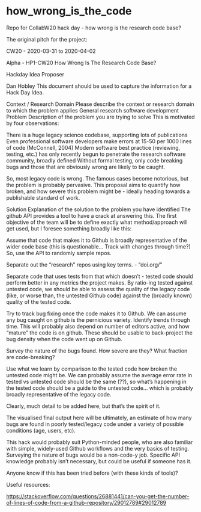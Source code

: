 # how_wrong_is_the_code
Repo for CollabW20 hack day - how wrong is the research code base?


The original pitch for the project:

CW20 - 2020-03-31 to 2020-04-02

Alpha - HP1-CW20
How Wrong Is The Research Code Base?

Hackday Idea Proposer

Dan Hobley
This document should be used to capture the information for a Hack Day Idea.

Context / Research Domain
Please describe the context or research domain to which the problem applies
General research software development
Problem
Description of the problem you are trying to solve
This is motivated by four observations:

There is a huge legacy science codebase, supporting lots of publications
Even professional software developers make errors at 15-50 per 1000 lines of code (McConnell, 2004)
Modern software best practice (reviewing, testing, etc.) has only recently begun to penetrate the research software community, broadly defined
Without formal testing, only code breaking bugs and those that are obviously wrong are likely to be caught.

So, most legacy code is wrong. The famous cases become notorious, but the problem is probably pervasive. This proposal aims to quantify how broken, and how severe this problem might be - ideally heading towards a publishable standard of work.

Solution
Explanation of the solution to the problem you have identified
The github API provides a tool to have a crack at answering this. The first objective of the team will be to define exactly what method/approach will get used, but I foresee something broadly like this:

Assume that code that makes it to Github is broadly representative of the wider code base (this is questionable… Track with changes through time?) So, use the API to randomly sample repos.

Separate out the “research” repos using key terms. - “doi.org/”

Separate code that uses tests from that which doesn’t - tested code should perform better in any metrics the project makes. By ratio-ing tested against untested code, we should be able to assess the quality of the legacy code (like, or worse than, the untested Github code) against the (broadly known) quality of the tested code.

Try to track bug fixing once the code makes it to Github. We can assume any bug caught on github is the pernicious variety. Identify trends through time. This will probably also depend on number of editors active, and how “mature” the code is on github. These should be usable to back-project the bug density when the code went up on Github.

Survey the nature of the bugs found. How severe are they? What fraction are code-breaking?

Use what we learn by comparison to the tested code how broken the untested code might be. We can probably assume the average error rate in tested vs untested code should be the same (??), so what’s happening in the tested code should be a guide to the untested code… which is probably broadly representative of the legacy code.

Clearly, much detail to be added here, but that’s the spirit of it.

The visualised final output here will be ultimately, an estimate of how many bugs are found in poorly tested/legacy code under a variety of possible conditions (age, users, etc).

This hack would probably suit Python-minded people, who are also familiar with simple, widely-used Github workflows and the very basics of testing. Surveying the nature of bugs would be a non-code-y job. Specific API knowledge probably isn’t necessary, but could be useful if someone has it.

Anyone know if this has been tried before (with these kinds of tools)?


Useful resources:

https://stackoverflow.com/questions/26881441/can-you-get-the-number-of-lines-of-code-from-a-github-repository/29012789#29012789
